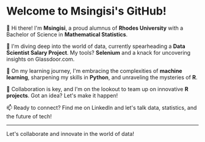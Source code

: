 # Welcome to Msingisi's GitHub!

👋 Hi there! I'm **Msingisi**, a proud alumnus of **Rhodes University** with a Bachelor of Science in **Mathematical Statistics**.

👀 I'm diving deep into the world of data, currently spearheading a **Data Scientist Salary Project**. My tools? **Selenium** and a knack for uncovering insights on Glassdoor.com.

🌱 On my learning journey, I'm embracing the complexities of **machine learning**, sharpening my skills in **Python**, and unraveling the mysteries of **R**.

💞️ Collaboration is key, and I'm on the lookout to team up on innovative **R projects**. Got an idea? Let's make it happen!

📫 Ready to connect? Find me on LinkedIn and let's talk data, statistics, and the future of tech!

---

Let's collaborate and innovate in the world of data!


<!---
Msingisi/Msingisi is a ✨ special ✨ repository because its `README.md` (this file) appears on your GitHub profile.
You can click the Preview link to take a look at your changes.
--->

